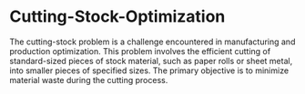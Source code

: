 # Cutting-Stock-Optimization
The cutting-stock problem is a challenge encountered in manufacturing and production optimization. This problem involves the efficient cutting of standard-sized pieces of stock material, such as paper rolls or sheet metal, into smaller pieces of specified sizes. The primary objective is to minimize material waste during the cutting process.
